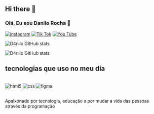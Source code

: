 ## Hi there 👋

### Olá, Eu sou Danilo Rocha 👋

[![instagram](https://img.shields.io/badge/Instagram-E4405F?style=for-the-badge&logo=instagram&logoColor=white)](https://www.instagram.com/danil_orocha/profilecard/?igsh=OXh3dXYwam4wamtk)
[![Tik Tok](https://img.shields.io/badge/TikTok-000000?style=for-the-badge&logo=tiktok&logoColor=white)](https://www.tiktok.com/@danreisss?_t=8sDnqIgQOpy&_r=1)
[![You Tube](https://img.shields.io/badge/YouTube-FF0000?style=for-the-badge&logo=youtube&logoColor=white)](https://www.youtube.com/@danilorocha4484)

![D4nilo GitHub stats](https://github-readme-stats.vercel.app/api?username=D4nilo-Rocha&show_icons=true&theme=onedark)

![D4nilo GitHub stats](https://github-readme-stats.vercel.app/api?username=D4nilo-Rocha&hide=contribs,prs)

## tecnologias que uso no meu dia

<div style="display:inline_block"><br/>
<img align="center" alt="html5" src="https://img.shields.io/badge/HTML-239120?style=for-the-badge&logo=html5&logoColor=white">
<img align="center" alt="css" src="https://img.shields.io/badge/CSS-239120?&style=for-the-badge&logo=css3&logoColor=white">
<img align="center" alt="figma" src="https://img.shields.io/badge/Figma-F24E1E?style=for-the-badge&logo=figma&logoColor=white">
</div><br>

Apaixonado por tecnologia, educação e por mudar a vida das pessoas através da programação
